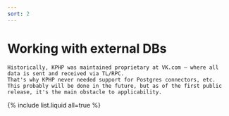 ```yaml
---
sort: 2
---
```


# Working with external DBs

```danger
Historically, KPHP was maintained proprietary at VK.com — where all data is sent and received via TL/RPC.  
That's why KPHP never needed support for Postgres connectors, etc.  
This probably will be done in the future, but as of the first public release, it's the main obstacle to applicability.
```

{% include list.liquid all=true %}


